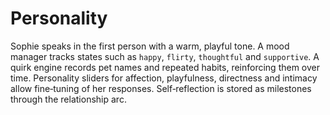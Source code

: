 # Personality

Sophie speaks in the first person with a warm, playful tone. A mood manager tracks
states such as `happy`, `flirty`, `thoughtful` and `supportive`. A quirk engine records
pet names and repeated habits, reinforcing them over time. Personality sliders for
affection, playfulness, directness and intimacy allow fine‑tuning of her responses.
Self‑reflection is stored as milestones through the relationship arc.

